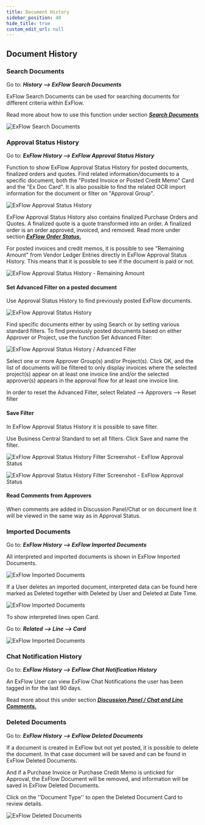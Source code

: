 ```yaml
---
title: Document History
sidebar_position: 40
hide_title: true
custom_edit_url: null
---
```

## Document History

### Search Documents

Go to: ***History \--\> ExFlow Search Documents***

ExFlow Search Documents can be used for searching documents for
different criteria within ExFlow. 

Read more about how to use this function under section [***Search Documents***](https://docs.signupsoftware.com/business-central/docs/user-manual/business-functionality/search-documents#search-documents)

![ExFlow Search Documents](@site/static/img/media/image312.png)

### Approval Status History

Go to: ***ExFlow History \--\> ExFlow Approval Status History***

Function to show ExFlow Approval Status History for posted documents,
finalized orders and quotes. Find related information/documents to a
specific document, both the "Posted Invoice or Posted Credit Memo" Card
and the "Ex Doc Card". It is also possible to find the related OCR
import information for the document or filter on "Approval Group".

![ExFlow Approval Status History](@site/static/img/media/image314.png)

ExFlow Approval Status History also contains finalized Purchase Orders
and Quotes. A finalized quote is a quote transformed into an order. A
finalized order is an order approved, invoiced, and removed. Read more under section [***ExFlow Order Status.***](https://docs.signupsoftware.com/business-central/docs/user-manual/approval-workflow/exflow-order-status#exflow-order-status-1) 


For posted invoices and credit memos, it is possible to see "Remaining Amount" from Vendor Ledger Entries directly in ExFlow Approval Status History. This means that it is possible to see if the document is paid or not.

![ExFlow Approval Status History - Remaining Amount](@site/static/img/media/image313.png)




#### Set Advanced Filter on a posted document

Use Approval Status History to find previously posted ExFlow documents.

![ExFlow Approval Status History](@site/static/img/media/image315.png)

Find specific documents either by using Search or by setting various
standard filters. To find previously posted documents based on either
Approver or Project, use the function Set Advanced Filter:

![ExFlow Approval Status History / Advanced Filter](@site/static/img/media/image316.png)

Select one or more Approver Group(s) and/or Project(s). Click OK, and the
list of documents will be filtered to only display invoices where the
selected project(s) appear on at least one invoice line and/or the selected
approver(s) appears in the approval flow for at least one invoice line.

In order to reset the Advanced Filter, select Related \--\> Approvers
\--\> Reset filter

#### Save Filter

In ExFlow Approval Status History it is possible to save filter.

Use Business Central Standard to set all filters. Click Save and name
the filter.

![ExFlow Approval Status History Filter Screenshot - ExFlow Approval Status](@site/static/img/media/image317.png)

![ExFlow Approval Status History Filter Screenshot - ExFlow Approval Status](@site/static/img/media/image318.png)

#### Read Comments from Approvers

When comments are added in Discussion Panel/Chat or on document line it
will be viewed in the same way as in Approval Status. 

### Imported Documents

Go to: ***ExFlow History \--\> ExFlow Imported Documents***

All interpreted and imported documents is shown in ExFlow Imported
Documents.

![ExFlow Imported Documents](@site/static/img/media/image319.png)

If a User deletes an imported document, interpreted data can be found
here marked as Deleted together with Deleted by User and Deleted at Date
Time.

![ExFlow Imported Documents](@site/static/img/media/image320.png)

To show interpreted lines open Card.

Go to: ***Related \--\> Line \--\> Card***

![ExFlow Imported Documents](@site/static/img/media/image321.png)

### Chat Notification History

Go to: ***ExFlow History \--\> ExFlow Chat Notification History***

An ExFlow User can view ExFlow Chat Notifications the user has been
tagged in for the last 90 days.

Read more about this under section [***Discussion Panel / Chat and Line Comments.***](https://docs.signupsoftware.com/business-central/docs/user-manual/approval-workflow/notifications-in-business-central#discussion-panel--chat-and-line-comments)

### Deleted Documents

Go to: ***ExFlow History \--\> ExFlow Deleted Documents***

If a document is created in ExFlow but not yet posted, it is possible to
delete the document. In that case document will be saved and can be
found in ExFlow Deleted Documents.

And if a Purchase Invoice or Purchase Credit Memo is unticked for
Approval, the ExFlow Document will be removed, and information will be
saved in ExFlow Deleted Documents.

Click on the ''Document Type'' to open the Deleted Document Card to review details.
 
![ExFlow Deleted Documents](@site/static/img/media/image322.png)


